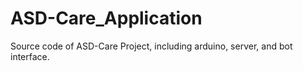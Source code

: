 # ASD-Care_Application

Source code of ASD-Care Project, including arduino, server, and bot interface.

